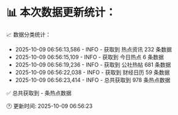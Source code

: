 📊 本次数据更新统计：
==========================

📈 数据分类统计：
- 2025-10-09 06:56:13,586 - INFO - 获取到 热点资讯 232 条数据
- 2025-10-09 06:56:15,109 - INFO - 获取到 今日热点 6 条数据
- 2025-10-09 06:56:19,236 - INFO - 获取到 公社热帖 681 条数据
- 2025-10-09 06:56:22,038 - INFO - 获取到 财经日历 59 条数据
- 2025-10-09 06:56:23,414 - INFO - 总共获取到 978 条热点数据

✅ 总共获取到 - 条热点数据

🕐 更新时间: 2025-10-09 06:56:23
